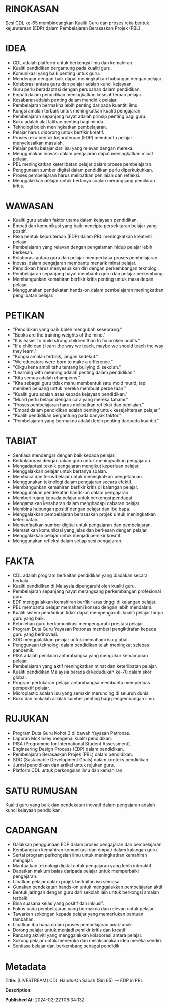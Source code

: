 # RINGKASAN
Sesi CDL ke-65 membincangkan Kualiti Guru dan proses reka bentuk kejuruteraan (EDP) dalam Pembelajaran Berasaskan Projek (PBL).

# IDEA
- CDL adalah platform untuk berkongsi ilmu dan kemahiran.
- Kualiti pendidikan bergantung pada kualiti guru.
- Komunikasi yang baik penting untuk guru.
- Mendengar dengan baik dapat meningkatkan hubungan dengan pelajar.
- Kolaborasi antara guru dan pelajar adalah kunci kejayaan.
- Guru perlu beradaptasi dengan perubahan dalam pendidikan.
- Empati dalam pendidikan meningkatkan kesejahteraan pelajar.
- Kesabaran adalah penting dalam mendidik pelajar.
- Pembelajaran bermakna lebih penting daripada kuantiti ilmu.
- Kongsi amalan terbaik untuk meningkatkan kualiti pengajaran.
- Pembelajaran sepanjang hayat adalah prinsip penting bagi guru.
- Buku adalah alat latihan penting bagi minda.
- Teknologi boleh meningkatkan pembelajaran.
- Pelajar harus didorong untuk berfikir kreatif.
- Proses reka bentuk kejuruteraan (EDP) membantu pelajar menyelesaikan masalah.
- Pelajar perlu belajar dari isu yang relevan dengan mereka.
- Menggunakan inovasi dalam pengajaran dapat meningkatkan minat pelajar.
- PBL meningkatkan keterlibatan pelajar dalam proses pembelajaran.
- Penggunaan sumber digital dalam pendidikan perlu diperkukuhkan.
- Proses pembelajaran harus melibatkan penilaian dan refleksi.
- Menggalakkan pelajar untuk bertanya soalan merangsang pemikiran kritis.

# WAWASAN
- Kualiti guru adalah faktor utama dalam kejayaan pendidikan.
- Empati dan komunikasi yang baik mencipta persekitaran belajar yang positif.
- Reka bentuk kejuruteraan (EDP) dalam PBL meningkatkan kreativiti pelajar.
- Pembelajaran yang relevan dengan pengalaman hidup pelajar lebih berkesan.
- Kolaborasi antara guru dan pelajar memperkasa proses pembelajaran.
- Inovasi dalam pengajaran membantu menarik minat pelajar.
- Pendidikan harus menyesuaikan diri dengan perkembangan teknologi.
- Pembelajaran sepanjang hayat membantu guru dan pelajar berkembang.
- Membangunkan kemahiran berfikir kritis penting untuk masa depan pelajar.
- Menggunakan pendekatan hands-on dalam pembelajaran meningkatkan penglibatan pelajar.

# PETIKAN
- "Pendidikan yang baik boleh mengubah seseorang."
- "Books are the training weights of the mind."
- "It is easier to build strong children than to fix broken adults."
- "If a child can't learn the way we teach, maybe we should teach the way they learn."
- "Kongsi amalan terbaik, jangan kedekut."
- "We educators were born to make a difference."
- "Cikgu kena ambil tahu tentang bullying di sekolah."
- "Learning with meaning adalah penting dalam pendidikan."
- "Kita semua adalah champions."
- "Kita sebagai guru tidak mahu membentuk satu mold murid, tapi memberi peluang untuk mereka membuat perbezaan."
- "Kualiti guru adalah asas kepada kejayaan pendidikan."
- "Murid perlu belajar dengan cara yang mereka fahami."
- "Proses pembelajaran harus melibatkan refleksi dan penilaian."
- "Empati dalam pendidikan adalah penting untuk kesejahteraan pelajar."
- "Kualiti pendidikan bergantung pada banyak faktor."
- "Pembelajaran yang bermakna adalah lebih penting daripada kuantiti."

# TABIAT
- Sentiasa mendengar dengan baik kepada pelajar.
- Berkolaborasi dengan rakan guru untuk meningkatkan pengajaran.
- Mengadaptasi teknik pengajaran mengikut keperluan pelajar.
- Menggalakkan pelajar untuk bertanya soalan.
- Membaca dan terus belajar untuk meningkatkan pengetahuan.
- Menggunakan teknologi dalam pengajaran secara efektif.
- Membangunkan kemahiran berfikir kritis di kalangan pelajar.
- Menggunakan pendekatan hands-on dalam pengajaran.
- Memberi ruang kepada pelajar untuk berkongsi pendapat.
- Mengamalkan kesabaran dalam menghadapi cabaran pelajar.
- Membina hubungan positif dengan pelajar dan ibu bapa.
- Menggalakkan pembelajaran berasaskan projek untuk meningkatkan keterlibatan.
- Memanfaatkan sumber digital untuk pengajaran dan pembelajaran.
- Memastikan komunikasi yang jelas dan berkesan dengan pelajar.
- Menggalakkan pelajar untuk menjadi pemikir kreatif.
- Menggunakan refleksi dalam setiap sesi pengajaran.

# FAKTA
- CDL adalah program berkaitan pendidikan yang diadakan secara berkala.
- Kualiti pendidikan di Malaysia dipengaruhi oleh kualiti guru.
- Pembelajaran sepanjang hayat merangsang perkembangan profesional guru.
- EDP menggalakkan kemahiran berfikir aras tinggi di kalangan pelajar.
- PBL membantu pelajar memahami konsep dengan lebih mendalam.
- Kualiti sistem pendidikan tidak dapat mempengaruhi kualiti pelajar tanpa guru yang baik.
- Kebolehan guru berkomunikasi mempengaruhi prestasi pelajar.
- Program Duta Guru Yayasan Petronas memberi pengiktirafan kepada guru yang berinovasi.
- SDG menggalakkan pelajar untuk memahami isu global.
- Penggunaan teknologi dalam pendidikan telah meningkat selepas pandemik.
- PISA adalah penilaian antarabangsa yang mengukur kemampuan pelajar.
- Pembelajaran yang aktif meningkatkan minat dan keterlibatan pelajar.
- Kualiti pendidikan Malaysia berada di kedudukan ke-70 dalam skor global.
- Program pertukaran pelajar antarabangsa membantu memperluas perspektif pelajar.
- Microplastic adalah isu yang semakin meruncing di seluruh dunia.
- Buku dan makalah adalah sumber penting bagi pengembangan ilmu.

# RUJUKAN
- Program Duta Guru Kohot 3 di bawah Yayasan Petronas.
- Laporan McKinsey mengenai kualiti pendidikan.
- PISA (Programme for International Student Assessment).
- Engineering Design Process (EDP) dalam pendidikan.
- Pembelajaran Berasaskan Projek (PBL) dalam pendidikan.
- SDG (Sustainable Development Goals) dalam konteks pendidikan.
- Jurnal pendidikan dan artikel untuk rujukan guru.
- Platform CDL untuk perkongsian ilmu dan kemahiran.

# SATU RUMUSAN
Kualiti guru yang baik dan pendekatan inovatif dalam pengajaran adalah kunci kejayaan pendidikan.

# CADANGAN
- Galakkan penggunaan EDP dalam proses pengajaran dan pembelajaran.
- Kembangkan kemahiran komunikasi dan empati dalam kalangan guru.
- Sertai program perkongsian ilmu untuk meningkatkan kemahiran mengajar.
- Manfaatkan teknologi digital untuk pengajaran yang lebih interaktif.
- Dapatkan maklum balas daripada pelajar untuk memperbaiki pengajaran.
- Libatkan pelajar dalam projek berkaitan isu semasa.
- Gunakan pendekatan hands-on untuk menggalakkan pembelajaran aktif.
- Bentuk jaringan dengan guru dari sekolah lain untuk berkongsi amalan terbaik.
- Bina suasana kelas yang positif dan inklusif.
- Fokus pada pembelajaran yang bermakna dan relevan untuk pelajar.
- Tawarkan sokongan kepada pelajar yang memerlukan bantuan tambahan.
- Libatkan ibu bapa dalam proses pembelajaran anak-anak.
- Dorong pelajar untuk menjadi pemikir kritis dan kreatif.
- Rancang aktiviti yang menggalakkan kolaborasi antara pelajar.
- Sokong pelajar untuk meneroka dan melaksanakan idea mereka sendiri.
- Sentiasa belajar dan berkembang sebagai pendidik.

# Metadata
**Title**: [LIVESTREAM] CDL Hands-On Sabah (Siri 65) — EDP in PBL

**Description**: 

**Published At**: 2024-02-22T08:34:13Z